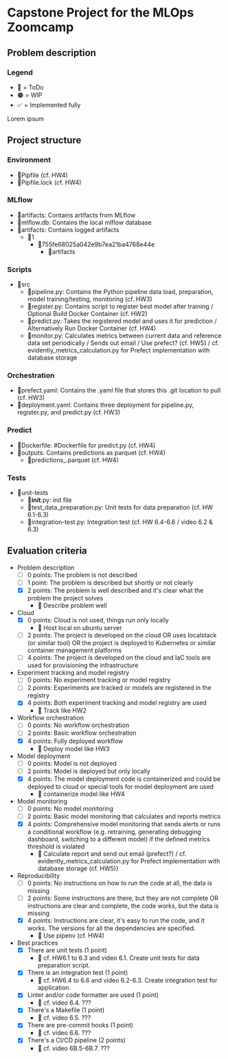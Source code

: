 # Capstone Project for the MLOps Zoomcamp
## Problem description

### Legend
- 🚩 = ToDo
- 🟠 = WIP
- ✅ = Implemented fully

Lorem ipsum

## Project structure

### Environment
- 🚩Pipfile (cf. HW4)
- 🚩Pipfile.lock (cf. HW4)

### MLflow
- 🚩artifacts: Contains artifacts from MLflow
- 🚩mlflow.db: Contains the local mlflow database
- 🚩artifacts: Contains logged artifacts
  - 🚩1
    - 🚩755fe68025a042e9b7ea21ba4768e44e
      - 🚩artifacts

### Scripts
- 🚩src
  - 🚩pipeline.py: Contains the Python pipeline data load, preparation, model training/testing, monitoring (cf. HW3)
  - 🚩register.py: Contains script to register best model after training / Optional Build Docker Container (cf. HW2)
  - 🚩predict.py: Takes the registered model and uses it for prediction / Alternatively Run Docker Container (cf. HW4)
  - 🚩monitor.py: Calculates metrics between current data and reference data set periodically / Sends out email / Use prefect? (cf. HW5) / cf. evidently_metrics_calculation.py for Prefect implementation with database storage

### Orchestration
- 🚩prefect.yaml: Contains the .yaml file that stores this .git location to pull (cf. HW3)
- 🚩deployment.yaml: Contains three deployment for pipeline.py, register.py, and predict.py (cf. HW3)

### Predict
- 🚩Dockerfile: #Dockerfile for predict.py (cf. HW4)
- 🚩outputs: Contains predictions as parquet (cf. HW4)
  - 🚩predictions_<ID>.parquet (cf. HW4)
 
### Tests
- 🚩unit-tests
  - 🚩__init__.py: init file
  - 🚩test_data_preparation.py: Unit tests for data preparation (cf. HW 6.1-6.3)
  - 🚩integration-test.py: Integration test (cf. HW 6.4-6.6 / video 6.2 & 6.3)

## Evaluation criteria
* Problem description
    * [ ] 0 points: The problem is not described
    * [ ] 1 point: The problem is described but shortly or not clearly 
    * [x] 2 points: The problem is well described and it's clear what the problem the project solves
      * 🚩 Describe problem well
* Cloud
    * [x] 0 points: Cloud is not used, things run only locally
      * 🚩 Host local on ubuntu server
    * [ ] 2 points: The project is developed on the cloud OR uses localstack (or similar tool) OR the project is deployed to Kubernetes or similar container management platforms
    * [ ] 4 points: The project is developed on the cloud and IaC tools are used for provisioning the infrastructure
* Experiment tracking and model registry
    * [ ] 0 points: No experiment tracking or model registry
    * [ ] 2 points: Experiments are tracked or models are registered in the registry
    * [x] 4 points: Both experiment tracking and model registry are used 
      * 🚩 Track like HW2
* Workflow orchestration
    * [ ] 0 points: No workflow orchestration
    * [ ] 2 points: Basic workflow orchestration
    * [x] 4 points:  Fully deployed workflow  
      * 🚩 Deploy model like HW3 
* Model deployment
    * [ ] 0 points: Model is not deployed
    * [ ] 2 points: Model is deployed but only locally
    * [x] 4 points: The model deployment code is containerized and could be deployed to cloud or special tools for model deployment are used 
      * 🚩 containerize model like HW4
* Model monitoring
    * [ ] 0 points: No model monitoring
    * [ ] 2 points: Basic model monitoring that calculates and reports metrics
    * [x] 4 points: Comprehensive model monitoring that sends alerts or runs a conditional workflow (e.g. retraining, generating debugging dashboard, switching to a different model) if the defined metrics threshold is violated 
      * 🚩 Calculate report and send out email (prefect?) / cf. evidently_metrics_calculation.py for Prefect implementation with database storage (cf. HW5)} 
* Reproducibility
    * [ ] 0 points: No instructions on how to run the code at all, the data is missing
    * [ ] 2 points: Some instructions are there, but they are not complete OR instructions are clear and complete, the code works, but the data is missing
    * [x] 4 points: Instructions are clear, it's easy to run the code, and it works. The versions for all the dependencies are specified. 
      * 🚩 Use pipenv (cf. HW4)
* Best practices
    * [x] There are unit tests (1 point) 
      * 🚩 cf. HW6.1 to 6.3 and video 6.1. Create unit tests for data preparation script.
    * [x] There is an integration test (1 point) 
      * 🚩 cf. HW6.4 to 6.6 and video 6.2-6.3. Create integration test for application.
    * [x] Linter and/or code formatter are used (1 point) 
      * 🚩 cf. video 6.4. ???
    * [x] There's a Makefile (1 point) 
      * 🚩 cf. video 6.5. ???
    * [x] There are pre-commit hooks (1 point) 
      * 🚩 cf. video 6.6. ???
    * [x] There's a CI/CD pipeline (2 points) 
      * 🚩 cf. video 6B.5-6B.7. ???
